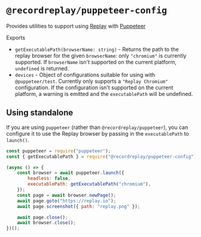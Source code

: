 # `@recordreplay/puppeteer-config`

Provides utilities to support using [Replay](https://replay.io) with [Puppeteer](https://pptr.dev)

Exports
* `getExecutablePath(browserName: string)` - Returns the path to the replay browser for the given `browserName`: only `"chromium"` is currently supported. If `browserName` isn't supported on the current platform, `undefined` is returned.
* `devices` - Object of configurations suitable for using with `@puppeteer/test`. Currently only supports a `"Replay Chromium"` configuration. If the configuration isn't supported on the current platform, a warning is emitted and the `executablePath` will be undefined.

## Using standalone

If you are using `puppeteer` (rather than `@recordreplay/puppeteer`), you can configure it to use the Replay browser by passing in the `executablePath` to `launch()`.

```js
const puppeteer = require("puppeteer");
const { getExecutablePath } = require("@recordreplay/puppeteer-config");

(async () => {
	const browser = await puppeteer.launch({
		headless: false,
		executablePath: getExecutablePath("chromium"),
	});
	const page = await browser.newPage();
	await page.goto("https://replay.io");
	await page.screenshot({ path: "replay.png" });

	await page.close();
	await browser.close();
})();
```
